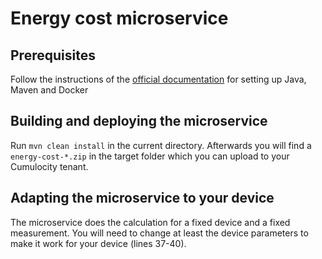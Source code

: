 # Energy cost microservice

## Prerequisites

Follow the instructions of the [official documentation](https://cumulocity.com/guides/microservice-sdk/java/#overview) for setting up Java, Maven and Docker

## Building and deploying the microservice

Run ```mvn clean install``` in the current directory. Afterwards you will find a ```energy-cost-*.zip``` in the target folder which you can upload to your Cumulocity tenant.

## Adapting the microservice to your device

The microservice does the calculation for a fixed device and a fixed measurement. You will need to change at least the device parameters to make it work for your device (lines 37-40). 
